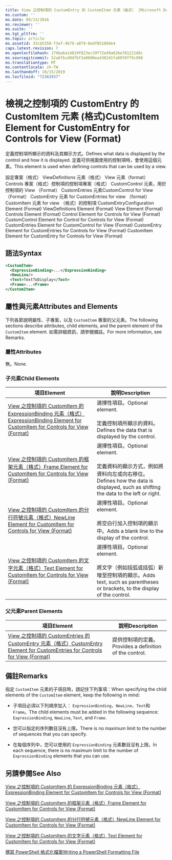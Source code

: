 ```yaml
---
title: View 之控制項的 CustomEntry 的 CustomItem 元素（格式） |Microsoft Docs
ms.custom: ''
ms.date: 09/13/2016
ms.reviewer: ''
ms.suite: ''
ms.tgt_pltfrm: ''
ms.topic: article
ms.assetid: 33cb5350-73ef-4b79-a879-0edf051869e4
caps.latest.revision: 7
ms.openlocfilehash: 174ba6a14819f823ec39f72e49a626e781221d8c
ms.sourcegitcommit: 52a67bcd9d7bf3e8600ea4302d1fa8970ff9c998
ms.translationtype: MT
ms.contentlocale: zh-TW
ms.lasthandoff: 10/15/2019
ms.locfileid: "72363937"
---
```

# <a name="customitem-element-for-customentry-for-controls-for-view-format"></a><span data-ttu-id="b7c64-102">檢視之控制項的 CustomEntry 的 CustomItem 元素 (格式)</span><span class="sxs-lookup"><span data-stu-id="b7c64-102">CustomItem Element for CustomEntry for Controls for View (Format)</span></span>

<span data-ttu-id="b7c64-103">定義控制項所顯示的資料及其顯示方式。</span><span class="sxs-lookup"><span data-stu-id="b7c64-103">Defines what data is displayed by the control and how it is displayed.</span></span> <span data-ttu-id="b7c64-104">定義可供視圖使用的控制項時，會使用這個元素。</span><span class="sxs-lookup"><span data-stu-id="b7c64-104">This element is used when defining controls that can be used by a view.</span></span>

<span data-ttu-id="b7c64-105">設定專案（格式） ViewDefinitions 元素（格式） View 元素（format） Controls 專案（格式）控制項的控制項專案（格式） CustomControl 元素，用於控制項的 View （Format） CustomEntries 元素CustomControl for View （Format） CustomEntry 元素 for CustomEntries for view （format） CustomItem 元素 for view （格式）的控制項 CustomEntry</span><span class="sxs-lookup"><span data-stu-id="b7c64-105">Configuration Element (Format) ViewDefinitions Element (Format) View Element (Format) Controls Element (Format) Control Element for Controls for View (Format) CustomControl Element for Control for Controls for View (Format) CustomEntries Element for CustomControl for View (Format) CustomEntry Element for CustomEntries for Controls for View (Format) CustomItem Element for CustomEntry for Controls for View (Format)</span></span>

## <a name="syntax"></a><span data-ttu-id="b7c64-106">語法</span><span class="sxs-lookup"><span data-stu-id="b7c64-106">Syntax</span></span>

```xml
<CustomItem>
  <ExpressionBinding>...</ExpressionBinding>
  <NewLine/>
  <Text>TextToDisplay</Text>
  <Frame>...<Frame>
</CustomItem>
```

## <a name="attributes-and-elements"></a><span data-ttu-id="b7c64-107">屬性與元素</span><span class="sxs-lookup"><span data-stu-id="b7c64-107">Attributes and Elements</span></span>

<span data-ttu-id="b7c64-108">下列各節說明屬性、子專案，以及 `CustomItem` 專案的父元素。</span><span class="sxs-lookup"><span data-stu-id="b7c64-108">The following sections describe attributes, child elements, and the parent element of the `CustomItem` element.</span></span> <span data-ttu-id="b7c64-109">如需詳細資訊，請參閱備註。</span><span class="sxs-lookup"><span data-stu-id="b7c64-109">For more information, see Remarks.</span></span>

### <a name="attributes"></a><span data-ttu-id="b7c64-110">屬性</span><span class="sxs-lookup"><span data-stu-id="b7c64-110">Attributes</span></span>

<span data-ttu-id="b7c64-111">無。</span><span class="sxs-lookup"><span data-stu-id="b7c64-111">None.</span></span>

### <a name="child-elements"></a><span data-ttu-id="b7c64-112">子元素</span><span class="sxs-lookup"><span data-stu-id="b7c64-112">Child Elements</span></span>

|<span data-ttu-id="b7c64-113">項目</span><span class="sxs-lookup"><span data-stu-id="b7c64-113">Element</span></span>|<span data-ttu-id="b7c64-114">說明</span><span class="sxs-lookup"><span data-stu-id="b7c64-114">Description</span></span>|
|-------------|-----------------|
|[<span data-ttu-id="b7c64-115">View 之控制項的 CustomItem 的 ExpressionBinding 元素（格式）</span><span class="sxs-lookup"><span data-stu-id="b7c64-115">ExpressionBinding Element for CustomItem for Controls for View (Format)</span></span>](./expressionbinding-element-for-customitem-for-controls-for-view-format.md)|<span data-ttu-id="b7c64-116">選擇性項目。</span><span class="sxs-lookup"><span data-stu-id="b7c64-116">Optional element.</span></span><br /><br /> <span data-ttu-id="b7c64-117">定義控制項所顯示的資料。</span><span class="sxs-lookup"><span data-stu-id="b7c64-117">Defines the data that is displayed by the control.</span></span>|
|[<span data-ttu-id="b7c64-118">View 之控制項的 CustomItem 的框架元素（格式）</span><span class="sxs-lookup"><span data-stu-id="b7c64-118">Frame Element for CustomItem for Controls for View (Format)</span></span>](./frame-element-for-customitem-for-controls-for-view-format.md)|<span data-ttu-id="b7c64-119">選擇性項目。</span><span class="sxs-lookup"><span data-stu-id="b7c64-119">Optional element.</span></span><br /><br /> <span data-ttu-id="b7c64-120">定義資料的顯示方式，例如將資料向左或向右移位。</span><span class="sxs-lookup"><span data-stu-id="b7c64-120">Defines how the data is displayed, such as shifting the data to the left or right.</span></span>|
|[<span data-ttu-id="b7c64-121">View 之控制項的 CustomItem 的分行符號元素（格式）</span><span class="sxs-lookup"><span data-stu-id="b7c64-121">NewLine Element for CustomItem for Controls for View (Format)</span></span>](./newline-element-for-customitem-for-controls-for-view-format.md)|<span data-ttu-id="b7c64-122">選擇性項目。</span><span class="sxs-lookup"><span data-stu-id="b7c64-122">Optional element.</span></span><br /><br /> <span data-ttu-id="b7c64-123">將空白行加入控制項的顯示中。</span><span class="sxs-lookup"><span data-stu-id="b7c64-123">Adds a blank line to the display of the control.</span></span>|
|[<span data-ttu-id="b7c64-124">View 之控制項的 CustomItem 的文字元素（格式）</span><span class="sxs-lookup"><span data-stu-id="b7c64-124">Text Element for CustomItem for Controls for View (Format)</span></span>](./text-element-for-customitem-for-controls-for-view-format.md)|<span data-ttu-id="b7c64-125">選擇性項目。</span><span class="sxs-lookup"><span data-stu-id="b7c64-125">Optional element.</span></span><br /><br /> <span data-ttu-id="b7c64-126">將文字（例如括弧或括弧）新增至控制項的顯示。</span><span class="sxs-lookup"><span data-stu-id="b7c64-126">Adds text, such as parentheses or brackets, to the display of the control.</span></span>|

### <a name="parent-elements"></a><span data-ttu-id="b7c64-127">父元素</span><span class="sxs-lookup"><span data-stu-id="b7c64-127">Parent Elements</span></span>

|<span data-ttu-id="b7c64-128">項目</span><span class="sxs-lookup"><span data-stu-id="b7c64-128">Element</span></span>|<span data-ttu-id="b7c64-129">說明</span><span class="sxs-lookup"><span data-stu-id="b7c64-129">Description</span></span>|
|-------------|-----------------|
|[<span data-ttu-id="b7c64-130">View 之控制項的 CustomEntries 的 CustomEntry 元素（格式）</span><span class="sxs-lookup"><span data-stu-id="b7c64-130">CustomEntry Element for CustomEntries for Controls for View (Format)</span></span>](./customentry-element-for-customentries-for-controls-for-view-format.md)|<span data-ttu-id="b7c64-131">提供控制項的定義。</span><span class="sxs-lookup"><span data-stu-id="b7c64-131">Provides a definition of the control.</span></span>|

## <a name="remarks"></a><span data-ttu-id="b7c64-132">備註</span><span class="sxs-lookup"><span data-stu-id="b7c64-132">Remarks</span></span>

<span data-ttu-id="b7c64-133">指定 `CustomItem` 元素的子項目時，請記住下列事項：</span><span class="sxs-lookup"><span data-stu-id="b7c64-133">When specifying the child elements of the `CustomItem` element, keep the following in mind:</span></span>

- <span data-ttu-id="b7c64-134">子項目必須以下列順序加入： `ExpressionBinding`、`NewLine`、`Text`和 `Frame`。</span><span class="sxs-lookup"><span data-stu-id="b7c64-134">The child elements must be added in the following sequence: `ExpressionBinding`, `NewLine`, `Text`, and `Frame`.</span></span>

- <span data-ttu-id="b7c64-135">您可以指定的序列數目沒有上限。</span><span class="sxs-lookup"><span data-stu-id="b7c64-135">There is no maximum limit to the number of sequences that you can specify.</span></span>

- <span data-ttu-id="b7c64-136">在每個序列中，您可以使用的 `ExpressionBinding` 元素數目沒有上限。</span><span class="sxs-lookup"><span data-stu-id="b7c64-136">In each sequence, there is no maximum limit to the number of `ExpressionBinding` elements that you can use.</span></span>

## <a name="see-also"></a><span data-ttu-id="b7c64-137">另請參閱</span><span class="sxs-lookup"><span data-stu-id="b7c64-137">See Also</span></span>

[<span data-ttu-id="b7c64-138">View 之控制項的 CustomItem 的 ExpressionBinding 元素（格式）</span><span class="sxs-lookup"><span data-stu-id="b7c64-138">ExpressionBinding Element for CustomItem for Controls for View (Format)</span></span>](./expressionbinding-element-for-customitem-for-controls-for-view-format.md)

[<span data-ttu-id="b7c64-139">View 之控制項的 CustomItem 的框架元素（格式）</span><span class="sxs-lookup"><span data-stu-id="b7c64-139">Frame Element for CustomItem for Controls for View (Format)</span></span>](./frame-element-for-customitem-for-controls-for-view-format.md)

[<span data-ttu-id="b7c64-140">View 之控制項的 CustomItem 的分行符號元素（格式）</span><span class="sxs-lookup"><span data-stu-id="b7c64-140">NewLine Element for CustomItem for Controls for View (Format)</span></span>](./newline-element-for-customitem-for-controls-for-view-format.md)

[<span data-ttu-id="b7c64-141">View 之控制項的 CustomItem 的文字元素（格式）</span><span class="sxs-lookup"><span data-stu-id="b7c64-141">Text Element for CustomItem for Controls for View (Format)</span></span>](./text-element-for-customitem-for-controls-for-view-format.md)

[<span data-ttu-id="b7c64-142">撰寫 PowerShell 格式化檔案</span><span class="sxs-lookup"><span data-stu-id="b7c64-142">Writing a PowerShell Formatting File</span></span>](./writing-a-powershell-formatting-file.md)
